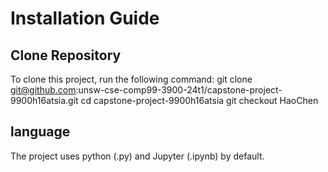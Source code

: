 # Installation Guide

## Clone Repository
To clone this project, run the following command:
git clone git@github.com:unsw-cse-comp99-3900-24t1/capstone-project-9900h16atsia.git
cd capstone-project-9900h16atsia
git checkout HaoChen

## language
The project uses python (.py) and Jupyter (.ipynb) by default.
